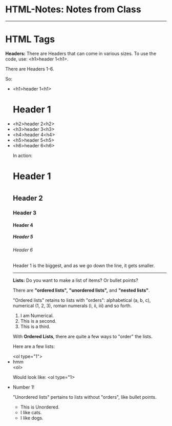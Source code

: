 # HTML-Notes: Notes from Class

<hr>

<h1>HTML Tags</h1>

<b>Headers:</b>
There are Headers that can come in various sizes. To use the code, use: 
&lt;h1>header 1&lt;h1>.

There are Headers 1-6. 

So:
<ul>
  <li>&lt;h1>header 1&lt;h1></li> <h1>Header 1</h1>
  <li>&lt;h2>header 2&lt;h2></li>
  <li>&lt;h3>header 3&lt;h3></li>
  <li>&lt;h4>header 4&lt;h4></li>
  <li>&lt;h5>header 5&lt;h5></li>
  <li>&lt;h6>header 6&lt;h6></li>

In action:
<h1>Header 1<h1>
  <h2>Header 2</h2>
  <h3>Header 3</h3>
  <h4>Header 4</h4>
  <h5>Header 5</h5>
  <h6>Header 6</h6>
  
  Header 1 is the biggest, and as we go down the line, it gets smaller.

<hr>

<b>Lists:</b> Do you want to make a list of items? Or bullet points?

<p>
There are <b>"ordered lists",</b> <b>"unordered lists",</b> and <b>"nested lists"</b>.
</p>

<p>
  "Ordered lists" retains to lists with "orders": alphabetical (a, b, c), numerical (1, 2, 3), roman numerals (i, ii, iii) and so forth. 
    <ol type="1">
      <li>I am Numerical.</li>
      <li>This is a second.</li>
      <li>This is a third.</li>
  </ol>
</p>
  
  <p>With <b>Ordered Lists</b>, there are quite a few ways to "order" the lists.</p>
    
<p>Here are a few lists:</p>
  &lt;ol type="1"><li>hmm</li>&lt;ol>
  
  Would look like: <ol type="1>
    <li>Number 1!</li>
    </ol>
  
<p>
  "Unordered lists" pertains to lists without "orders", like bullet points. 
    <ul>
      <li>This is Unordered.</li>
      <li>I like cats.</li>
      <li>I like dogs.</li>
  </ul>
</p>      
      
      
